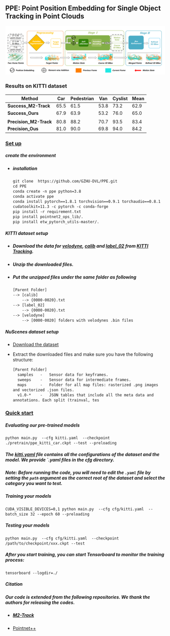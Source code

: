 ## PPE: Point Position Embedding for Single Object Tracking in Point Clouds

![net](net.png)

### Results on KITTI dataset

| Method                 | Car  | Pedestrian | Van  | Cyslist | Mean |
| ---------------------- | ---- | ---------- | ---- | ------- | ---- |
| **Success_M2-Track**   | 65.5 | 61.5       | 53.8 | 73.2    | 62.9 |
| **Success_Ours**       | 67.9 | 63.9       | 53.2 | 76.0    | 65.0 |
|                        |      |            |      |         |      |
| **Precision_M2-Track** | 80.8 | 88.2       | 70.7 | 93.5    | 83.4 |
| **Precision_Ous**      | 81.0 | 90.0       | 69.8 | 94.0    | 84.2 |



### [Set up](#jump)



##### <span id='jump'>create the environment</span>

- ##### installation

	```
	git clone  https://github.com/GZHU-DVL/PPE.git
	cd PPE
	conda create -n ppe python=3.8
	conda activate ppe
	conda install pytorch==1.8.1 torchvision==0.9.1 torchaudio==0.8.1 cudatoolkit=11.3 -c pytorch -c conda-forge
	pip install -r requirement.txt
	pip install pointnet2_ops_lib/.
	pip install etw_pytorch_utils-master/.
	```

	



##### KITTI dataset setup

- #####       Download the data for [velodyne](http://www.cvlibs.net/download.php?file=data_tracking_velodyne.zip), [calib](http://www.cvlibs.net/download.php?file=data_tracking_calib.zip) and [label_02](http://www.cvlibs.net/download.php?file=data_tracking_label_2.zip) from [KITTI Tracking](http://www.cvlibs.net/datasets/kitti/eval_tracking.php).  

- #####       Unzip the downloaded files. 

- #####       Put the unzipped files under the same folder as following

	```
	[Parent Folder]
	--> [calib]
	    --> {0000-0020}.txt
	--> [label_02]
	    --> {0000-0020}.txt
	--> [velodyne]
	    --> [0000-0020] folders with velodynes .bin files
	```


##### NuScenes dataset setup

- [Download the dataset](https://www.nuscenes.org/download)

- Extract the downloaded files and make sure you have the following structure:

	```
	[Parent Folder]
	  samples	-	Sensor data for keyframes.
	  sweeps	-	Sensor data for intermediate frames.
	  maps	    -	Folder for all map files: rasterized .png images and vectorized .json files.
	  v1.0-*	-	JSON tables that include all the meta data and annotations. Each split (trainval, tes
	```

### [Quick start](#start)



##### <span id='start'>Evaluating our pre-trained models</span>

```
python main.py  --cfg kitti.yaml  --checkpoint ./pretrain/ppe_kitti_car.ckpt --test --preloading
```

##### The [kitti.yaml](https://github.com/GZHU-DVL/PPE/kitti.yaml) file contains all the configurations of the dataset and the model. We provide `.yaml files in the cfg directory. 

##### Note: Before running the code, you will need to edit the `.yaml` file by setting the `path` argument as the correct root of the dataset and select the category you want to test.



##### Training your models

```
CUDA_VISIBLE_DEVICES=0,1 python main.py  --cfg cfg/kitti.yaml  --batch_size 32 --epoch 60 --preloading

```



##### Testing your models

```
python main.py  --cfg cfg/kitti.yaml  --checkpoint /path/to/checkpoint/xxx.ckpt --test
```



##### After you start training, you can start Tensorboard to monitor the training process:

```
tensorboard --logdir=./
```



##### Citation

##### Our code is extended from the following repositories. We thank the authors for releasing the codes.

- ##### [M2-Track](https://github.com/Ghostish/Open3DSOT)

- [Pointnet++](https://github.com/erikwijmans/Pointnet2_PyTorch)

